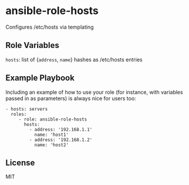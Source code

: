 ansible-role-hosts
=========

Configures /etc/hosts via templating

Role Variables
--------------


`hosts`: list of {`address`, `name`} hashes as /etc/hosts entries

Example Playbook
----------------

Including an example of how to use your role (for instance, with variables passed in as parameters) is always nice for users too:

    - hosts: servers
      roles:
         - role: ansible-role-hosts
           hosts: 
             - address: '192.168.1.1'
               name: 'host1'
             - address: '192.168.1.2'
			   name: 'host2'

License
-------

MIT

